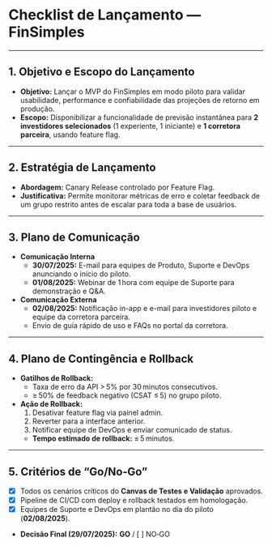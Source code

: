 # Checklist de Lançamento — FinSimples

---

## 1. Objetivo e Escopo do Lançamento
- **Objetivo:** Lançar o MVP do FinSimples em modo piloto para validar usabilidade, performance e confiabilidade das projeções de retorno em produção.  
- **Escopo:** Disponibilizar a funcionalidade de previsão instantânea para **2 investidores selecionados** (1 experiente, 1 iniciante) e **1 corretora parceira**, usando feature flag.

---

## 2. Estratégia de Lançamento
- **Abordagem:** Canary Release controlado por Feature Flag.  
- **Justificativa:** Permite monitorar métricas de erro e coletar feedback de um grupo restrito antes de escalar para toda a base de usuários.

---

## 3. Plano de Comunicação
- **Comunicação Interna**  
  - **30/07/2025:** E-mail para equipes de Produto, Suporte e DevOps anunciando o início do piloto.  
  - **01/08/2025:** Webinar de 1 hora com equipe de Suporte para demonstração e Q&A.  
- **Comunicação Externa**  
  - **02/08/2025:** Notificação in-app e e-mail para investidores piloto e equipe da corretora parceira.  
  - Envio de guia rápido de uso e FAQs no portal da corretora.

---

## 4. Plano de Contingência e Rollback
- **Gatilhos de Rollback:**  
  - Taxa de erro da API > 5% por 30 minutos consecutivos.  
  - ≥ 50% de feedback negativo (CSAT ≤ 5) no grupo piloto.  
- **Ação de Rollback:**  
  1. Desativar feature flag via painel admin.  
  2. Reverter para a interface anterior.  
  3. Notificar equipe de DevOps e enviar comunicado de status.  
  - **Tempo estimado de rollback:** ≤ 5 minutos.

---

## 5. Critérios de “Go/No‑Go”
- [X] Todos os cenários críticos do **Canvas de Testes e Validação** aprovados.  
- [X] Pipeline de CI/CD com deploy e rollback testados em homologação.  
- [X] Equipes de Suporte e DevOps em plantão no dia do piloto (**02/08/2025**).  
- **Decisão Final (29/07/2025):** **GO** / [ ] NO‑GO  
